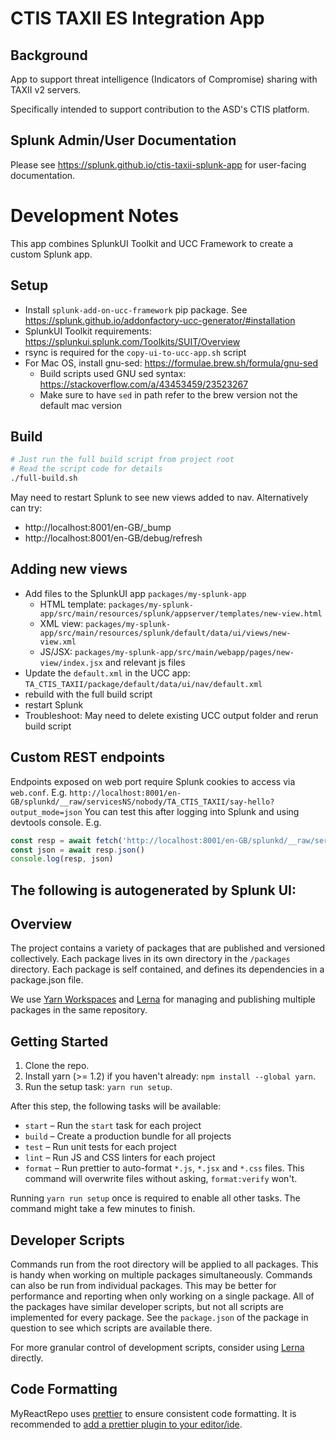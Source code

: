 # CTIS TAXII ES Integration App
## Background

App to support threat intelligence (Indicators of Compromise) sharing with TAXII v2 servers.

Specifically intended to support contribution to the ASD's CTIS platform.

## Splunk Admin/User Documentation
Please see https://splunk.github.io/ctis-taxii-splunk-app for user-facing documentation.

# Development Notes
This app combines SplunkUI Toolkit and UCC Framework to create a custom Splunk app.

## Setup
- Install `splunk-add-on-ucc-framework` pip package. See https://splunk.github.io/addonfactory-ucc-generator/#installation
- SplunkUI Toolkit requirements: https://splunkui.splunk.com/Toolkits/SUIT/Overview
- rsync is required for the `copy-ui-to-ucc-app.sh` script
- For Mac OS, install gnu-sed: https://formulae.brew.sh/formula/gnu-sed
  - Build scripts used GNU sed syntax: https://stackoverflow.com/a/43453459/23523267
  - Make sure to have `sed` in path refer to the brew version not the default mac version
 
## Build
```bash
# Just run the full build script from project root
# Read the script code for details
./full-build.sh
```

May need to restart Splunk to see new views added to nav.
Alternatively can try:
- http://localhost:8001/en-GB/_bump
- http://localhost:8001/en-GB/debug/refresh

## Adding new views
- Add files to the SplunkUI app `packages/my-splunk-app`
  - HTML template: `packages/my-splunk-app/src/main/resources/splunk/appserver/templates/new-view.html`
  - XML view: `packages/my-splunk-app/src/main/resources/splunk/default/data/ui/views/new-view.xml`
  - JS/JSX: `packages/my-splunk-app/src/main/webapp/pages/new-view/index.jsx` and relevant js files
- Update the `default.xml` in the UCC app: `TA_CTIS_TAXII/package/default/data/ui/nav/default.xml`
- rebuild with the full build script
- restart Splunk
- Troubleshoot: May need to delete existing UCC output folder and rerun build script

## Custom REST endpoints
Endpoints exposed on web port require Splunk cookies to access via `web.conf`.
E.g. `http://localhost:8001/en-GB/splunkd/__raw/servicesNS/nobody/TA_CTIS_TAXII/say-hello?output_mode=json`
You can test this after logging into Splunk and using devtools console.
E.g.
```javascript
const resp = await fetch('http://localhost:8001/en-GB/splunkd/__raw/servicesNS/nobody/TA_CTIS_TAXII/say-hello?output_mode=json')
const json = await resp.json()
console.log(resp, json)
```

## The following is autogenerated by Splunk UI:

## Overview

The project contains a variety of packages that are published and versioned collectively. Each package lives in its own 
directory in the `/packages` directory. Each package is self contained, and defines its dependencies in a package.json file.

We use [Yarn Workspaces](https://yarnpkg.com/lang/en/docs/workspaces/) and [Lerna](https://github.com/lerna/lerna) for
managing and publishing multiple packages in the same repository.


## Getting Started

1. Clone the repo.
2. Install yarn (>= 1.2) if you haven't already: `npm install --global yarn`.
3. Run the setup task: `yarn run setup`.

After this step, the following tasks will be available:

* `start` – Run the `start` task for each project
* `build` – Create a production bundle for all projects
* `test` – Run unit tests for each project
* `lint` – Run JS and CSS linters for each project
* `format` – Run prettier to auto-format `*.js`, `*.jsx` and `*.css` files. This command will overwrite files without 
asking, `format:verify` won't.

Running `yarn run setup` once is required to enable all other tasks. The command might take a few minutes to finish.


## Developer Scripts

Commands run from the root directory will be applied to all packages. This is handy when working on multiple packages 
simultaneously. Commands can also be run from individual packages. This may be better for performance and reporting when
 only working on a single package. All of the packages have similar developer scripts, but not all scripts are implemented 
 for every package. See the `package.json` of the package in question to see which scripts are available there.

For more granular control of development scripts, consider using [Lerna](https://github.com/lerna/lerna) directly.


## Code Formatting

MyReactRepo uses [prettier](https://github.com/prettier/prettier) to ensure consistent code formatting. It is recommended
 to [add a prettier plugin to your editor/ide](https://github.com/prettier/prettier#editor-integration).
